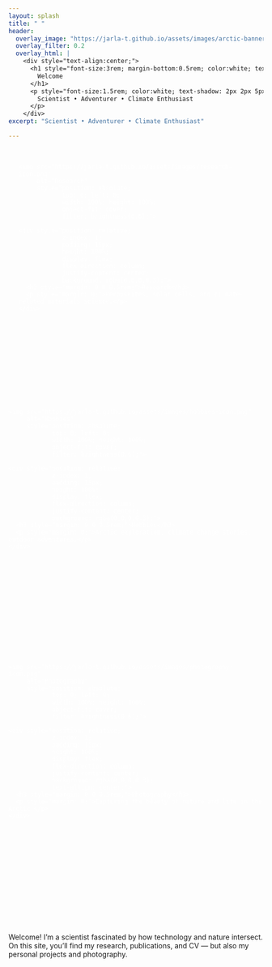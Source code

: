 ```yaml
---
layout: splash
title: " "
header:
  overlay_image: "https://jarla-t.github.io/assets/images/arctic-banner.jpg"
  overlay_filter: 0.2
  overlay_html: |
    <div style="text-align:center;">
      <h1 style="font-size:3rem; margin-bottom:0.5rem; color:white; text-shadow: 2px 2px 5px rgba(0,0,0,0.5);">
        Welcome
      </h1>
      <p style="font-size:1.5rem; color:white; text-shadow: 2px 2px 5px rgba(0,0,0,0.5);">
        Scientist • Adventurer • Climate Enthusiast
      </p>
    </div>
excerpt: "Scientist • Adventurer • Climate Enthusiast"

---
```


<div style="display: flex; flex-wrap: wrap; gap: 20px; margin-top: 2rem;">

  <a href="/research/" style="flex: 1 1 300px; 
       position: relative; 
       color: white; 
       text-decoration: none; 
       border-radius: 8px; 
       overflow: hidden; 
       aspect-ratio: 1 / 1;
       min-width: 280px; ;">

    <img src="https://jarla-t.github.io/assets/images/research-icon.png" 
         alt="Research" 
         style="position: absolute; 
                top: 0; left: 0; 
                width: 100%; height: 100%; 
                object-fit: cover; 
                filter: brightness(0.6);">

    <div style="position: relative; 
                z-index: 1; 
                padding: 15px; 
                height: 100%; 
                display: flex; 
                flex-direction: column; 
                justify-content: center; 
                background: rgba(0,0,0,0.3);">
      <h3 style="margin: 0 0 0.5rem;">Research</h3>
      <p style="margin: 0;">Perovskites, solar cells, and climate-related materials science.</p>
    </div>

  </a>

  <a href="/hobbies/" style="flex: 1 1 300px; 
       position: relative; 
       color: white; 
       text-decoration: none; 
       border-radius: 8px; 
       overflow: hidden; 
       aspect-ratio: 1 / 1;
       min-width: 280px; ;">

    <img src="https://jarla-t.github.io/assets/images/hobbies-icon.png" 
         alt="Hobbies" 
         style="position: absolute; 
                top: 0; left: 0; 
                width: 100%; height: 100%; 
                object-fit: cover; 
                filter: brightness(0.6);">

    <div style="position: relative; 
                z-index: 1; 
                padding: 15px; 
                height: 100%; 
                display: flex; 
                flex-direction: column; 
                justify-content: center; 
                background: rgba(0,0,0,0.3);">
      <h3 style="margin: 0 0 0.5rem;">Hobbies</h3>
      <p style="margin: 0;">Arctic exploration, climate change stories, outdoor adventures.</p>
    </div>

  </a>

  <a href="/photography/" style="flex: 1 1 300px; 
       position: relative; 
       color: white; 
       text-decoration: none; 
       border-radius: 8px; 
       overflow: hidden; 
       aspect-ratio: 1 / 1;
       min-width: 280px; ;">

    <img src="https://jarla-t.github.io/assets/images/photography-icon.png" 
         alt="Photography" 
         style="position: absolute; 
                top: 0; left: 0; 
                width: 100%; height: 100%; 
                object-fit: cover; 
                filter: brightness(0.6);">

    <div style="position: relative; 
                z-index: 1; 
                padding: 15px; 
                height: 100%; 
                display: flex; 
                flex-direction: column; 
                justify-content: center; 
                background: rgba(0,0,0,0.3);
                text-allign: center;">
      <h3 style="margin: 0 0 0.5rem;">Photography</h3>
      <p style="margin: 0;">Capturing the beauty of nature and life in the Arctic.</p>
    </div>

  </a>

</div>

<br style="line-height: 3em;">
Welcome! I’m a scientist fascinated by how technology and nature intersect.  
On this site, you’ll find my research, publications, and CV — but also my personal projects and photography.
